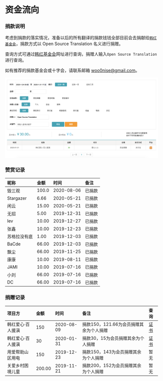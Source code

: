 # 资金流向

### 捐款说明

考虑到捐款的落实情况，准备以后的所有翻译的捐款钱钱全部目前会去捐献给[`韩红基金会`](http://www.hhax.org/)，捐款方式以 Open Source Translation 名义进行捐赠。

查询方式可通过[韩红基金会](http://www.hhax.org/g.html?type=10&URLparamName=%E7%88%B1%E5%BF%83%E6%8D%90%E8%B5%A0)网址进行查询，捐赠人输入`Open Source Translation`进行查询。

如有推荐的捐款基金会或十字会，请联系邮箱 woo0nise@gmail.com。 

![](.gitbook/assets/wx20200131-173347-2x%20%281%29.png)

### 赞赏记录

| 昵称 | 金额 | 时间 | 备注 |
| :--- | :--- | :--- | :--- |
| 毁三观 | 100.0 | 2020-08-06 | 已捐款 |
| Stargazer | 6.66 | 2020-05-21 | 已捐款 |
| 闲云 | 15.00 | 2020-05-21 | 已捐款 |
| 无招 | 5.00 | 2019-12-31 | 已捐款 |
| lev | 10.00 | 2019-12-27 | 已捐款 |
| 张鑫 | 10.00 | 2019-12-23 | 已捐款 |
| 苏格拉没有底 | 1.00 | 2019-12-03 | 已捐款 |
| BaCde | 66.00 | 2019-12-03 | 已捐款 |
| 飘尘 | 66.00 | 2019-11-25 | 已捐款 |
| 康康 | 10.00 | 2019-08-11 | 已捐款 |
| JAMI | 10.00 | 2019-07-16 | 已捐款 |
| 小刘 | 66.00 | 2019-07-16 | 已捐款 |
| DC | 66.00 | 2019-07-16 | 已捐款 |

### 捐赠记录

| 项目方 | 金额 | 时间 | 备注 | 查询 |
| :--- | :--- | :--- | :--- | :--- |
| 韩红爱心·百人援滇 | 150 | 2020-08-09 | 捐款150，121.66为会员捐赠其余为个人捐赠 | [证书](https://img.zhiiyun.com/blog_ec62ab8ecebbbed14778d8ea5a9e2b72) |
| 韩红爱心·百人援滇 | 30 | 2020-01-31 | 捐款30，15为会员捐赠其余为个人捐赠 | [证书](https://img.zhiiyun.com/blog_7ec808170c93ae174947ea5edbd43aef) |
| 用爱帮助山区用电 | 150 | 2019-12-23 | 捐款150，143为会员捐赠其余为个人捐赠 | 暂无 |
| 关爱乡村困境儿童 | 200.00 | 2019-11-21 | 捐款200，152为会员捐赠其余为个人捐赠 | 暂无 |



